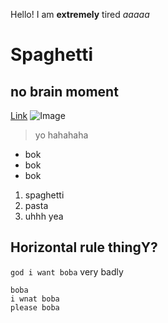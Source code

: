 Hello!
I am __extremely__ tired _aaaaa_ 
# Spaghetti
## no brain moment
[Link](https://willersss.github.io/cse15l-lab-reports/index.html)
![Image](https://upload.wikimedia.org/wikipedia/commons/thumb/9/92/Spaghettoni.jpg/500px-Spaghettoni.jpg)
> yo hahahaha 
* bok
* bok
* bok

1. spaghetti
2. pasta
3. uhhh yea

Horizontal rule thingY?
---

`god i want boba` very badly
```
boba
i wnat boba
please boba
```
